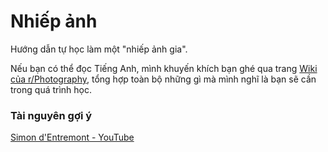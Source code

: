 # Nhiếp ảnh

Hướng dẫn tự học làm một "nhiếp ảnh gia".

Nếu bạn có thể đọc Tiếng Anh, mình khuyến khích bạn ghé qua trang [Wiki của r/Photography](https://old.reddit.com/r/photography/wiki/introduction), tổng hợp toàn bộ những gì mà mình nghĩ là bạn sẽ cần trong quá trình học.

### Tài nguyên gợi ý

[Simon d'Entremont - YouTube](https://www.youtube.com/@simon_dentremont/videos)